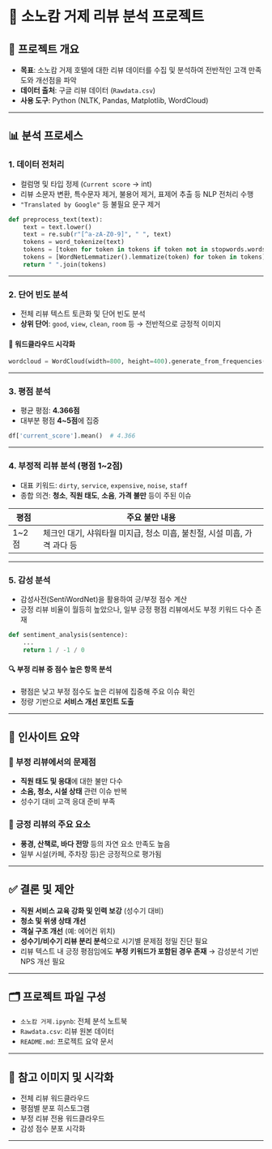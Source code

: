 
# 🏨 소노캄 거제 리뷰 분석 프로젝트

## 📌 프로젝트 개요

- **목표**: 소노캄 거제 호텔에 대한 리뷰 데이터를 수집 및 분석하여 전반적인 고객 만족도와 개선점을 파악
- **데이터 출처**: 구글 리뷰 데이터 (`Rawdata.csv`)
- **사용 도구**: Python (NLTK, Pandas, Matplotlib, WordCloud)

---

## 📊 분석 프로세스

### 1. 데이터 전처리

- 컬럼명 및 타입 정제 (`Current score` → int)
- 리뷰 소문자 변환, 특수문자 제거, 불용어 제거, 표제어 추출 등 NLP 전처리 수행
- `"Translated by Google"` 등 불필요 문구 제거

```python
def preprocess_text(text):
    text = text.lower()
    text = re.sub(r"[^a-zA-Z0-9]", " ", text)
    tokens = word_tokenize(text)
    tokens = [token for token in tokens if token not in stopwords.words("english")]
    tokens = [WordNetLemmatizer().lemmatize(token) for token in tokens]
    return " ".join(tokens)
```

---

### 2. 단어 빈도 분석

- 전체 리뷰 텍스트 토큰화 및 단어 빈도 분석
- **상위 단어**: `good`, `view`, `clean`, `room` 등 → 전반적으로 긍정적 이미지

#### 📌 워드클라우드 시각화

```python
wordcloud = WordCloud(width=800, height=400).generate_from_frequencies(top_50)
```

---

### 3. 평점 분석

- 평균 평점: **4.366점**
- 대부분 평점 **4~5점**에 집중

```python
df['current_score'].mean()  # 4.366
```

---

### 4. 부정적 리뷰 분석 (평점 1~2점)

- 대표 키워드: `dirty`, `service`, `expensive`, `noise`, `staff`
- 종합 의견: **청소**, **직원 태도**, **소음**, **가격 불만** 등이 주된 이슈

| 평점 | 주요 불만 내용 |
|------|----------------|
| 1~2점 | 체크인 대기, 샤워타월 미지급, 청소 미흡, 불친절, 시설 미흡, 가격 과다 등 |

---

### 5. 감성 분석

- 감성사전(SentiWordNet)을 활용하여 긍/부정 점수 계산
- 긍정 리뷰 비율이 월등히 높았으나, 일부 긍정 평점 리뷰에서도 부정 키워드 다수 존재

```python
def sentiment_analysis(sentence):
    ...
    return 1 / -1 / 0
```

#### 🔍 부정 리뷰 중 점수 높은 항목 분석
- 평점은 낮고 부정 점수도 높은 리뷰에 집중해 주요 이슈 확인
- 정량 기반으로 **서비스 개선 포인트 도출**

---

## 💬 인사이트 요약

### 🙁 부정 리뷰에서의 문제점

- **직원 태도 및 응대**에 대한 불만 다수
- **소음, 청소, 시설 상태** 관련 이슈 반복
- 성수기 대비 고객 응대 준비 부족

### 🙂 긍정 리뷰의 주요 요소

- **풍경, 산책로, 바다 전망** 등의 자연 요소 만족도 높음
- 일부 시설(카페, 주차장 등)은 긍정적으로 평가됨

---

## ✅ 결론 및 제안

- **직원 서비스 교육 강화 및 인력 보강** (성수기 대비)
- **청소 및 위생 상태 개선**
- **객실 구조 개선** (예: 에어컨 위치)
- **성수기/비수기 리뷰 분리 분석**으로 시기별 문제점 정밀 진단 필요
- 리뷰 텍스트 내 긍정 평점임에도 **부정 키워드가 포함된 경우 존재** → 감성분석 기반 NPS 개선 필요

---

## 🗂️ 프로젝트 파일 구성

- `소노캄 거제.ipynb`: 전체 분석 노트북
- `Rawdata.csv`: 리뷰 원본 데이터
- `README.md`: 프로젝트 요약 문서

---

## 🔗 참고 이미지 및 시각화

- 전체 리뷰 워드클라우드
- 평점별 분포 히스토그램
- 부정 리뷰 전용 워드클라우드
- 감성 점수 분포 시각화

---
